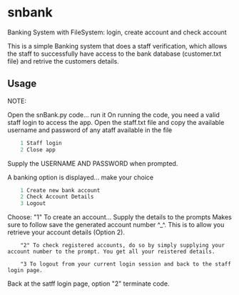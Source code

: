 # snbank
Banking System with FileSystem: login, create account and check account

This is a simple Banking system that does a staff verification, which allows the staff to successfully have access to the bank database (customer.txt file) and retrive the customers details.

## Usage

NOTE: 

Open the snBank.py code... run it
On running the code, you need a valid staff login to access the app.
Open the staff.txt file and copy the available username and password of any ataff available in the file

```py
    1 Staff login
    2 Close app
```

Supply the USERNAME AND PASSWORD when prompted.

A banking option is displayed... make your choice

```py
    1 Create new bank account
    2 Check Account Details
    3 Logout
```

Choose: "1" To create an account... Supply the details to the prompts
        Makes sure to follow save the generated account number ^_^.
        This is to allow you retrieve your account details (Option 2). 

        "2" To check registered accounts, do so by simply supplying your account number to the prompt. You get all your reistered details.

        "3 To logout from your current login session and back to the staff login page.


Back at the satff login page, option "2" terminate code.



